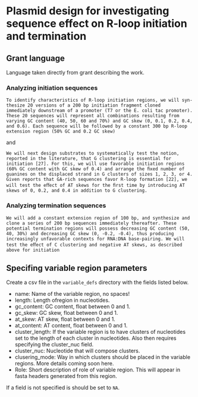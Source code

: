 # Plasmid design for investigating sequence effect on R-loop initiation and termination

## Grant language

Language taken directly from grant describing the work.

### Analyzing initiation sequences

```
To identify characteristics of R-loop initiation regions, we will syn-thesize 20 versions of a 200 bp initiation fragment cloned
immediately downstream of a promoter (T7 or the E. coli tac promoter). These 20 sequences will represent all combinations resulting from varying GC content (40, 50, 60 and 70%) and GC skew (0, 0.1, 0.2, 0.4, and 0.6). Each sequence will be followed by a constant 300 bp R-loop extension region (50% GC and 0.2 GC skew)
```

and


```
We will next design substrates to systematically test the notion, reported in the literature, that G clustering is essential for initiation [27]. For this, we will use favorable initiation regions (60% GC content with GC skew of 0.4) and arrange the ﬁxed number of guanines on the displaced strand in G clusters of sizes 1, 2, 3, or 4. Given reports that GA-rich sequences favor R-loop formation [22], we will test the eﬀect of AT skews for the ﬁrst time by introducing AT skews of 0, 0.2, and 0.4 in addition to G clustering.
```

### Analyzing termination sequences

```
We will add a constant extension region of 100 bp, and synthesize and clone a series of 200 bp sequences immediately thereafter. These potential termination regions will possess decreasing GC content (50, 40, 30%) and decreasing GC skew (0, -0.2, -0.4), thus producing increasingly unfavorable contexts for RNA:DNA base-pairing. We will test the eﬀect of C clustering and negative AT skews, as described above for initiation
```


## Specifing variable region parameters

Create a csv file in the `variable_defs` directory with the fields listed below.

- name: Name of the variable region, no spaces!
- length: Length ofregion in nucleotides.
- gc_content: GC content, float between 0 and 1.
- gc_skew: GC skew, float between 0 and 1.
- at_skew: AT skew, float between 0 and 1.
- at_content: AT content, float between 0 and 1.
- cluster_length: If the variable region is to have clusters of nucleotides set to the length of each cluster in nucleotides. Also then requires specifying the cluster_nuc field.
- cluster_nuc: Nucleotide that will compose clusters.
- clusering_mode: Way in which clusters should be placed in the variable regions. More details coming soon here.
- Role: Short description of role of variable region. This will appear in fasta headers generated from this region.

If a field is not specified is should be set to `NA`.